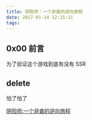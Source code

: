 ```yaml
---
title: 阴阳师：一个非酋的逆向旅程
date: 2017-01-14 12:15:11
tags:
---
```



## 0x00 前言
为了验证这个游戏到底有没有 SSR

<!-- more -->

## delete

怕了怕了

[阴阳师:一个非酋的逆向旅程](https://www.baidu.com/s?wd=阴阳师：一个非酋的逆向旅程)
